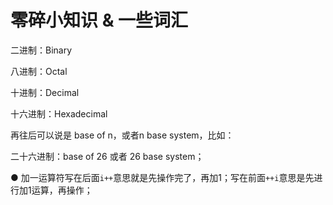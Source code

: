 # 零碎小知识 & 一些词汇

二进制：Binary

八进制：Octal

十进制：Decimal

十六进制：Hexadecimal

再往后可以说是 base of n，或者n base system，比如：

二十六进制：base of 26 或者 26 base system；  


● 加一运算符写在后面`i++`意思就是先操作完了，再加1；写在前面`++i`意思是先进行加1运算，再操作；



